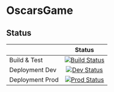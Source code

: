 # OscarsGame

## Status
|   | Status |
|---|:-----:|
|Build & Test|[![Build Status](https://kostovd.visualstudio.com/oscars-game/_apis/build/status/dimitar-kostov.OscarsGame?branchName=master)](https://kostovd.visualstudio.com/oscars-game/_build/latest?definitionId=5&branchName=master)|
|Deployment Dev|[![Dev Status](https://kostovd.vsrm.visualstudio.com/_apis/public/Release/badge/fb8818b6-7410-445f-bce0-cbc24e642262/3/3)](https://kostovd.visualstudio.com/oscars-game/_release?_a=releases&definitionId=3&view=mine)|
|Deployment Prod|[![Prod Status](https://kostovd.vsrm.visualstudio.com/_apis/public/Release/badge/fb8818b6-7410-445f-bce0-cbc24e642262/3/4)](https://kostovd.visualstudio.com/oscars-game/_release?_a=releases&definitionId=3&view=mine)|
